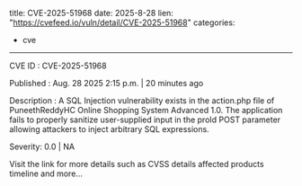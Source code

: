  
title: CVE-2025-51968
date: 2025-8-28
lien: "https://cvefeed.io/vuln/detail/CVE-2025-51968"
categories:
  - cve
---

CVE ID : CVE-2025-51968

Published :  Aug. 28
2025
2:15 p.m. | 20 minutes ago

Description : A SQL Injection vulnerability exists in the action.php file of PuneethReddyHC Online Shopping System Advanced 1.0. The application fails to properly sanitize user-supplied input in the proId POST parameter
allowing attackers to inject arbitrary SQL expressions.

Severity: 0.0 | NA

Visit the link for more details
such as CVSS details
affected products
timeline
and more...
